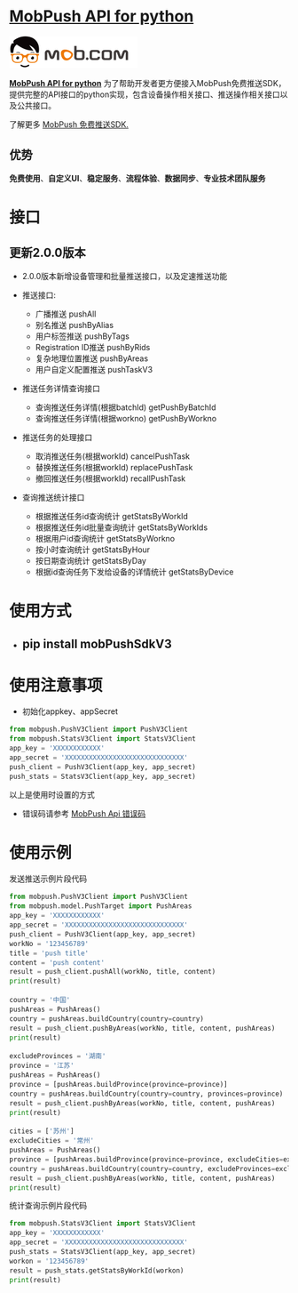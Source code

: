 # [MobPush API for python](https://www.mob.com/wiki/detailed/?wiki=MobPushRestAPIfenlei1333&id=136)

![image](https://github.com/MOBX/MOB-SMS-WEBAPI/blob/master/doc/images/logo.png)

**[MobPush API for python](https://www.mob.com/wiki/detailed/?wiki=MobPushRestAPIfenlei1333&id=136)** 
为了帮助开发者更方便接入MobPush免费推送SDK，提供完整的API接口的python实现，包含设备操作相关接口、推送操作相关接口以及公共接口。

了解更多 [MobPush 免费推送SDK.](https://www.mob.com/mobService/mobpush)

## 优势

**免费使用**、**自定义UI**、**稳定服务**、**流程体验**、**数据同步**、**专业技术团队服务**

# 接口
## 更新2.0.0版本
* 2.0.0版本新增设备管理和批量推送接口，以及定速推送功能

* 推送接口:
	* 广播推送 pushAll
    * 别名推送 pushByAlias
    * 用户标签推送 pushByTags
    * Registration ID推送 pushByRids
    * 复杂地理位置推送 pushByAreas
    * 用户自定义配置推送 pushTaskV3         
* 推送任务详情查询接口
	* 查询推送任务详情(根据batchId) getPushByBatchId
	* 查询推送任务详情(根据workno) getPushByWorkno
* 推送任务的处理接口
    * 取消推送任务(根据workId) cancelPushTask
    * 替换推送任务(根据workId) replacePushTask
    * 撤回推送任务(根据workId) recallPushTask
* 查询推送统计接口
    * 根据推送任务id查询统计 getStatsByWorkId
    * 根据推送任务id批量查询统计 getStatsByWorkIds
    * 根据用户id查询统计 getStatsByWorkno
    * 按小时查询统计 getStatsByHour
    * 按日期查询统计 getStatsByDay
    * 根据id查询任务下发给设备的详情统计 getStatsByDevice
       




# 使用方式

* ## pip install mobPushSdkV3
 
# 使用注意事项
* 初始化appkey、appSecret
```python
from mobpush.PushV3Client import PushV3Client
from mobpush.StatsV3Client import StatsV3Client
app_key = 'XXXXXXXXXXXX'
app_secret = 'XXXXXXXXXXXXXXXXXXXXXXXXXXXXXX'
push_client = PushV3Client(app_key, app_secret)
push_stats = StatsV3Client(app_key, app_secret)
```
以上是使用时设置的方式

* 错误码请参考 
  [MobPush Api 错误码](http://wiki.mob.com/mobpush-rest-api-接口文档/#map-6)



# 使用示例 

发送推送示例片段代码

```python
from mobpush.PushV3Client import PushV3Client
from mobpush.model.PushTarget import PushAreas
app_key = 'XXXXXXXXXXXX'
app_secret = 'XXXXXXXXXXXXXXXXXXXXXXXXXXXXXX'
push_client = PushV3Client(app_key, app_secret)
workNo = '123456789'
title = 'push title'
content = 'push content'
result = push_client.pushAll(workNo, title, content)
print(result)

country = '中国'
pushAreas = PushAreas()
country = pushAreas.buildCountry(country=country)
result = push_client.pushByAreas(workNo, title, content, pushAreas)
print(result)

excludeProvinces = '湖南'
province = '江苏'
pushAreas = PushAreas()
province = [pushAreas.buildProvince(province=province)]
country = pushAreas.buildCountry(country=country, provinces=province)
result = push_client.pushByAreas(workNo, title, content, pushAreas)
print(result)

cities = ['苏州']
excludeCities = '常州'
pushAreas = PushAreas()
province = [pushAreas.buildProvince(province=province, excludeCities=excludeCities, cities=cities)]
country = pushAreas.buildCountry(country=country, excludeProvinces=excludeProvinces, provinces=province)
result = push_client.pushByAreas(workNo, title, content, pushAreas)
print(result)
```

统计查询示例片段代码

```python
from mobpush.StatsV3Client import StatsV3Client
app_key = 'XXXXXXXXXXXX'
app_secret = 'XXXXXXXXXXXXXXXXXXXXXXXXXXXXXX'
push_stats = StatsV3Client(app_key, app_secret)
workon = '123456789'
result = push_stats.getStatsByWorkId(workon)
print(result)

